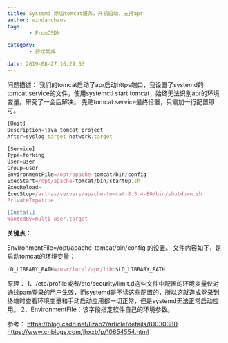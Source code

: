 ```yaml
---
title: Systemd 添加tomcat服务，开机启动，支持apr
author: windanchaos
tags: 
       - FromCSDN

category: 
       - 持续集成

date: 2019-08-27 16:29:53
---
```

问题描述：
我们的tomcat启动了apr启动https端口，我设置了systemd的tomcat.service的文件，使用systemctl start tomcat，始终无法识别apr的环境变量。研究了一会后解决。
先贴tomcat.service最终设置，只需加一行配置即可。
```js 
[Unit]
Description=java tomcat project
After=syslog.target network.target

[Service]
Type=forking
User=user
Group=user
EnvironmentFile=/opt/apache-tomcat/bin/config
ExecStart=/opt/apache-tomcat/bin/startup.sh
ExecReload=
ExecStop=/arthas/servers/apache-tomcat-8.5.4-80/bin/shutdown.sh
PrivateTmp=true

[Install]
WantedBy=multi-user.target
```

**关键点：**

EnvironmentFile=/opt/apache-tomcat/bin/config 的设置。
文件内容如下，是启动tomcat的环境变量：
```js 
LD_LIBRARY_PATH=/usr/local/apr/lib:$LD_LIBRARY_PATH
```

原理：
1、/etc/profile或者/etc/security/limit.d这些文件中配置的环境变量仅对通过pam登录的用户生效，而systemd是不读这些配置的，所以这就造成登录到终端时查看环境变量和手动启动应用都一切正常，但是systemd无法正常启动应用。
2、EnvironmentFile：该字段指定软件自己的环境参数。

参考：
https://blog.csdn.net/lizao2/article/details/81030380
https://www.cnblogs.com/jhxxb/p/10654554.html